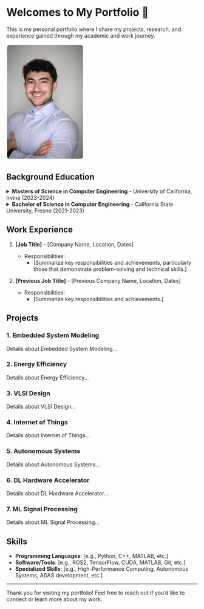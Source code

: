 # Welcomes to My Portfolio 👋
This is my personal portfolio where I share my projects, research, and experience gained through my academic and work journey.

<img src="assets/pfard@uci.edu-48365f5c.jpg" alt="Your Image Description" width="200" style="border: 2px solid white; border-radius: 8px;"/>

## Background Education

<details>
  <summary><b>Masters of Science in Computer Engineering</b> - University of California, Irvine (2023-2024)</summary>
  <ul>
    <li><b>Relevant Coursework:</b>
      <ul>
        <li><a href="#embedded-system-modeling">Embedded System Modeling</a></li>
        <li><a href="#energy-efficiency">Energy Efficiency</a></li>
        <li><a href="#vlsi-design">VLSI Design</a></li>
        <li><a href="#internet-of-things">Internet of Things</a></li>
        <li><a href="#autonomous-systems">Autonomous Systems</a></li>
        <li><a href="#dl-hardware-accelerator">DL Hardware Accelerator</a></li>
        <li><a href="#ml-signal-processing">ML Signal Processing</a></li>
        <li>Communications and Networking</li>
      </ul>
    </li>
  </ul>
</details>

<details>
  <summary><b>Bachelor of Science in Computer Engineering</b> - California State University, Fresno (2021-2023)</summary>
  <ul>
    <li><b>Relevant Coursework:</b>
      <ul>
        <li><a href="#Fundamentals-of-Cryptoagraphy">Fundamentals of Cryptography</a></li>
        <li><a href="#Fundamentals-of-machine-learning">Fundamentals of Machine Learning</a></li>
        <li><a href="#advanced-comp-arch">Advanced Computer Architecture</a></li>
        <li><a href="#senior-design">Senior Design</a></li>
        <li><a href="#embedded-systems">Embedded Systems</a></li>
        <li><a href="#professional-dev">Professional Development</a></li>
      </ul>
    </li>
  </ul>
</details>

## Work Experience
1. **[Job Title]** - [Company Name, Location, Dates]
   - Responsibilities:
      - [Summarize key responsibilities and achievements, particularly those that demonstrate problem-solving and technical skills.]
   
2. **[Previous Job Title]** - [Previous Company Name, Location, Dates]
   - Responsibilities:
      - [Summarize key responsibilities and achievements.]

## Projects
### <a id="embedded-system-modeling"></a>1. Embedded System Modeling
Details about Embedded System Modeling...

### <a id="energy-efficiency"></a>2. Energy Efficiency
Details about Energy Efficiency...

### <a id="vlsi-design"></a>3. VLSI Design
Details about VLSI Design...

### <a id="internet-of-things"></a>4. Internet of Things
Details about Internet of Things...

### <a id="autonomous-systems"></a>5. Autonomous Systems
Details about Autonomous Systems...

### <a id="dl-hardware-accelerator"></a>6. DL Hardware Accelerator
Details about DL Hardware Accelerator...

### <a id="ml-signal-processing"></a>7. ML Signal Processing
Details about ML Signal Processing...

## Skills
- **Programming Languages**: [e.g., Python, C++, MATLAB, etc.]
- **Software/Tools**: [e.g., ROS2, TensorFlow, CUDA, MATLAB, Git, etc.]
- **Specialized Skills**: [e.g., High-Performance Computing, Autonomous Systems, ADAS development, etc.]

---

Thank you for visiting my portfolio! Feel free to reach out if you’d like to connect or learn more about my work.
